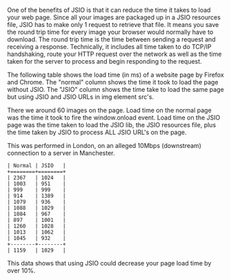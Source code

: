 One of the benefits of JSIO is that it can reduce the time it takes to load your web page. Since all your images are packaged up in a JSIO resources file, JSIO has to make only 1 request to retrieve that file. It means you save the round trip time for every image your browser would normally have to download. The round trip time is the time between sending a request and receiving a response. Technically, it includes all time taken to do TCP/IP handshaking, route your HTTP request over the network as well as the time taken for the server to process and begin responding to the request.

The following table shows the load time (in ms) of a website page by Firefox and Chrome. The "normal" column shows the time it took to load the page without JSIO. The "JSIO" column shows the time take to load the same page but using JSIO and JSIO URLs in img element src's.

There we around 60 images on the page. Load time on the normal page was the time it took to fire the window.onload event. Load time on the JSIO page was the time taken to load the JSIO lib, the JSIO resources file, plus the time taken by JSIO to process ALL JSIO URL's on the page.

This was performed in London, on an alleged 10Mbps (downstream) connection to a server in Manchester.

	| Normal | JSIO   |
	+========+========+
	| 2367   | 1024   |
	| 1003   | 951    |
	| 999    | 999    |
	| 914    | 1389   |
	| 1079   | 936    |
	| 1088   | 1029   |
	| 1084   | 967    |
	| 897    | 1001   |
	| 1260   | 1028   |
	| 1013   | 1062   |
	| 1045   | 932    |
	+--------+--------+
	| 1159   | 1029   |

This data shows that using JSIO could decrease your page load time by over 10%.